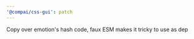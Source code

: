 ```yaml
---
'@compai/css-gui': patch
---
```


Copy over emotion's hash code, faux ESM makes it tricky to use as dep
